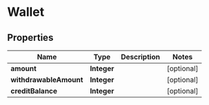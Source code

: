 

# Wallet


## Properties

| Name | Type | Description | Notes |
|------------ | ------------- | ------------- | -------------|
|**amount** | **Integer** |  |  [optional] |
|**withdrawableAmount** | **Integer** |  |  [optional] |
|**creditBalance** | **Integer** |  |  [optional] |



